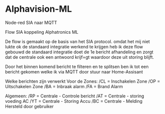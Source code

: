 # Alphavision-ML
Node-red SIA naar MQTT

Flow SIA koppeling Alphatronics ML

De flow is gemaakt op de basis van het 
SIA protocol. omdat het mij niet lukte
ok de standaard integratie werkend 
te krijgen heb ik deze flow gebouwd
de standaard integratie doet de 1e 
bericht afhandeling en zorgt dat de
centrale ook een antwoord krijf=gt waardoor 
deze uit storing blijft.

Door het binnen komend bericht te filteren
en te splitsen ben ik tot een bericht gekomen 
welke ik via MQTT door stuur naar Home-Assisant

Welke berichten zijn verwerkt
Voor de Zones:
/CL = Inschakelen Zone
/OP	= Uitschakelen Zone
/BA = Inbraak alarm
/FA = Brand Alarm

Algemeen:
/RP = Centrale - Controle bericht
/AT = Centrale - storing voeding AC
/YT = Centrale - Storing Accu
/BC = Centrale - Melding Hersteld door gebruiker
